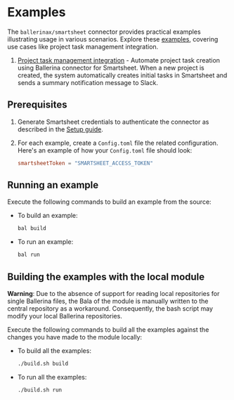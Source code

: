 # Examples

The `ballerinax/smartsheet` connector provides practical examples illustrating usage in various scenarios. Explore these [examples](https://github.com/ballerina-platform/module-ballerinax-smartsheet/tree/main/examples), covering use cases like project task management integration.

1. [Project task management integration](https://github.com/ballerina-platform/module-ballerinax-smartsheet/tree/main/examples/project_task_management) - Automate project task creation using Ballerina connector for Smartsheet. When a new project is created, the system automatically creates initial tasks in Smartsheet and sends a summary notification message to Slack.

## Prerequisites

1. Generate Smartsheet credentials to authenticate the connector as described in the [Setup guide](https://central.ballerina.io/ballerinax/smartsheet/latest#setup-guide).

2. For each example, create a `Config.toml` file the related configuration. Here's an example of how your `Config.toml` file should look:

    ```toml
    smartsheetToken = "SMARTSHEET_ACCESS_TOKEN"
## Running an example

Execute the following commands to build an example from the source:

* To build an example:

    ```bash
    bal build
    ```

* To run an example:

    ```bash
    bal run
    ```

## Building the examples with the local module

**Warning**: Due to the absence of support for reading local repositories for single Ballerina files, the Bala of the module is manually written to the central repository as a workaround. Consequently, the bash script may modify your local Ballerina repositories.

Execute the following commands to build all the examples against the changes you have made to the module locally:

* To build all the examples:

    ```bash
    ./build.sh build
    ```

* To run all the examples:

    ```bash
    ./build.sh run
    ```
